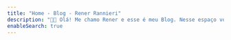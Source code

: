 ```yaml
---
title: "Home - Blog - Rener Rannieri"
description: "👋🏾 Olá! Me chamo Rener e esse é meu Blog. Nesse espaço você vai encontrar artigos, ideias, pensamentos e experimentações."
enableSearch: true
---
```


